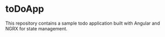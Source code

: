 # toDoApp
This repository contains a sample todo application built with Angular and NGRX for state management. 

